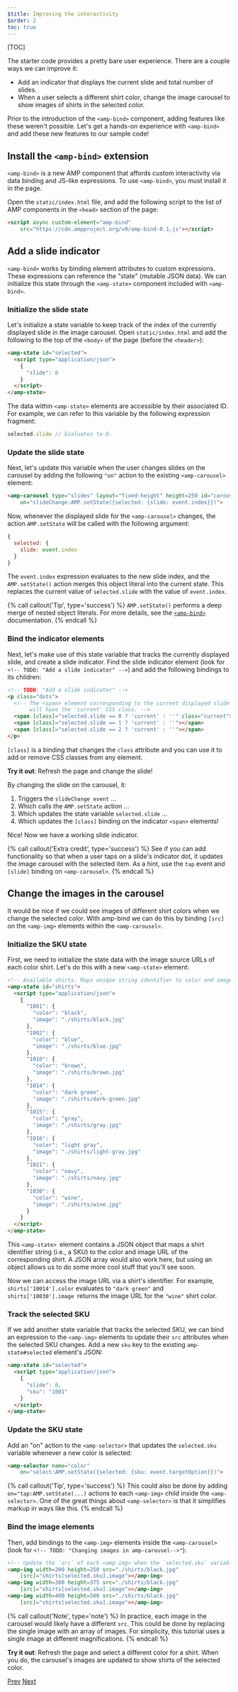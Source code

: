 ```yaml
---
$title: Improving the interactivity
$order: 2
toc: true
---
```


[TOC]

The starter code provides a pretty bare user experience. There are a couple ways we can improve it:

- Add an indicator that displays the current slide and total number of slides.
- When a user selects a different shirt color, change the image carousel to show images of shirts in the selected color.

Prior to the introduction of the `<amp-bind>` component, adding features like these weren't possible. Let's get a hands-on experience with `<amp-bind>` and add these new features to our sample code!

## Install the `<amp-bind>` extension

`<amp-bind>` is a new AMP component that affords custom interactivity via data binding and JS-like expressions. To use `<amp-bind>`, you must install it in the page.

Open the `static/index.html` file, and add the following script to the list of AMP components in the `<head>` section of the page:

```html
<script async custom-element="amp-bind"
    src="https://cdn.ampproject.org/v0/amp-bind-0.1.js"></script>
```

## Add a slide indicator

`<amp-bind>` works by binding element attributes to custom expressions. These expressions can reference the "state" (mutable JSON data). We can initialize this state through the `<amp-state>` component included with `<amp-bind>`.

### Initialize the slide state

Let's initialize a state variable to keep track of the index of the currently displayed slide in the image carousel. Open `static/index.html` and add the following to the top of the `<body>` of the page (before the `<header>`):

```html
<amp-state id="selected">
  <script type="application/json">
    {
      "slide": 0
    }
  </script>
</amp-state>
```

The data within `<amp-state>` elements are accessible by their associated ID. For example, we can refer to this variable by the following expression fragment:

```javascript
selected.slide // Evaluates to 0.
```

### Update the slide state

Next, let's update this variable when the user changes slides on the carousel by adding the following `"on"` action to the existing `<amp-carousel>` element:

```html
<amp-carousel type="slides" layout="fixed-height" height=250 id="carousel"
    on="slideChange:AMP.setState({selected: {slide: event.index}})">
```

Now, whenever the displayed slide for the `<amp-carousel>`  changes, the action `AMP.setState` will be called with the following argument:

```javascript
{
  selected: {
    slide: event.index
  }
}
```

The `event.index` expression evaluates to the new slide index, and the `AMP.setState()` action merges this object literal into the current state. This replaces the current value of `selected.slide` with the value of `event.index`.


{% call callout('Tip', type='success') %}
`AMP.setState()` performs a deep merge of nested object literals. For more details, see the [`<amp-bind>`](https://www.ampproject.org/docs/reference/components/amp-bind.html) documentation.
{% endcall %}

### Bind the indicator elements

Next, let's make use of this state variable that tracks the currently displayed slide, and create a slide indicator. Find the slide indicator element (look for `<!-- TODO: "Add a slide indicator" -->`) and add the following bindings to its children:

```html
<!-- TODO: "Add a slide indicator" -->
<p class="dots">
  <!-- The <span> element corresponding to the current displayed slide
       will have the 'current' CSS class. -->
  <span [class]="selected.slide == 0 ? 'current' : ''" class="current"></span>
  <span [class]="selected.slide == 1 ? 'current' : ''"></span>
  <span [class]="selected.slide == 2 ? 'current' : ''"></span>
</p>
```

`[class]` is a binding that changes the `class` attribute and you can use it to add or remove CSS classes from any element.

**Try it out**: Refresh the page and change the slide! 

By changing the slide on the carousel, it:

1.  Triggers the `slideChange event` ...
2.  Which calls the `AMP.setState` action ...
3.  Which updates the state variable `selected.slide` ...
4.  Which updates the `[class]` binding on the indicator `<span>` elements!

Nice! Now we have a working slide indicator.

{% call callout('Extra credit', type='success') %}
See if you can add functionality so that when a user taps on a slide's indicator dot, it updates the image carousel with the selected item. As a hint, use the `tap` event and `[slide]` binding on `<amp-carousel>`.
{% endcall %}

## Change the images in the carousel

It would be nice if we could see images of different shirt colors when we change the selected color. With amp-bind we can do this by binding `[src]` on the `<amp-img>` elements within the `<amp-carousel>`.


### Initialize the SKU state

First, we need to initialize the state data with the image source URLs of each color shirt. Let's do this with a new `<amp-state>` element:

```html
<!-- Available shirts. Maps unique string identifier to color and image URL string. -->
<amp-state id="shirts">
  <script type="application/json">
    {
      "1001": {
        "color": "black",
        "image": "./shirts/black.jpg"
      },
      "1002": {
        "color": "blue",
        "image": "./shirts/blue.jpg"
      },
      "1010": {
        "color": "brown",
        "image": "./shirts/brown.jpg"
      },
      "1014": {
        "color": "dark green",
        "image": "./shirts/dark-green.jpg"
      },
      "1015": {
        "color": "gray",
        "image": "./shirts/gray.jpg"
      },
      "1016": {
        "color": "light gray",
        "image": "./shirts/light-gray.jpg"
      },
      "1021": {
        "color": "navy",
        "image": "./shirts/navy.jpg"
      },
      "1030": {
        "color": "wine",
        "image": "./shirts/wine.jpg"
      }
    }
  </script>
</amp-state>
```

This `<amp-state> `element contains a JSON object that maps a shirt identifier string (i.e., a SKU) to the color and image URL of the corresponding shirt. A JSON array would also work here, but using an object allows us to do some more cool stuff that you'll see soon.

Now we can access the image URL via a shirt's identifier. For example, `shirts['10014'].color` evaluates to `"dark green"` and `shirts['10030'].image `returns the image URL for the `"wine"` shirt color.

### Track the selected SKU

If we add another state variable that tracks the selected SKU, we can bind an expression to the `<amp-img>` elements to update their `src` attributes when the selected SKU changes. Add a new `sku` key to the existing `amp-state#selected` element's JSON:

```html
<amp-state id="selected">
  <script type="application/json">
    {
      "slide": 0,
      "sku": "1001"
    }
  </script>
</amp-state>
```

### Update the SKU state

Add an "on" action to the `<amp-selector>` that updates the `selected.sku` variable whenever a new color is selected:

```html
<amp-selector name="color" 
    on="select:AMP.setState({selected: {sku: event.targetOption}})">
```

{% call callout('Tip', type='success') %}
This could also be done by adding `on="tap:AMP.setState(...)` actions to each `<amp-img>` child inside the `<amp-selector>`. One of the great things about `<amp-selector>` is that it simplifies markup in ways like this.
{% endcall %}

### Bind the image elements

Then, add bindings to the `<amp-img>` elements inside the `<amp-carousel>` (look for `<!-- TODO: "Changing images in amp-carousel-->"`):

```html
<!-- Update the `src` of each <amp-img> when the `selected.sku` variable changes. -->
<amp-img width=200 height=250 src="./shirts/black.jpg"
    [src]="shirts[selected.sku].image"></amp-img>
<amp-img width=300 height=375 src="./shirts/black.jpg"
    [src]="shirts[selected.sku].image"></amp-img>
<amp-img width=400 height=500 src="./shirts/black.jpg"
    [src]="shirts[selected.sku].image"></amp-img>
```

{% call callout('Note', type='note') %}
In practice, each image in the carousel would likely have a different `src`. This could be done by replacing the single image with an array of images. For simplicity, this tutorial uses a single image at different magnifications.
{% endcall %}

**Try it out**: Refresh the page and select a different color for a shirt. When you do, the carousel's images are updated to show shirts of the selected color.


<div class="prev-next-buttons">
  <a class="button prev-button" href="/docs/tutorials/interactivity/get-familiar.html"><span class="arrow-prev">Prev</span></a>
  <a class="button next-button" href="/docs/tutorials/interactivity/remote-data.html"><span class="arrow-next">Next</span></a>
</div>

